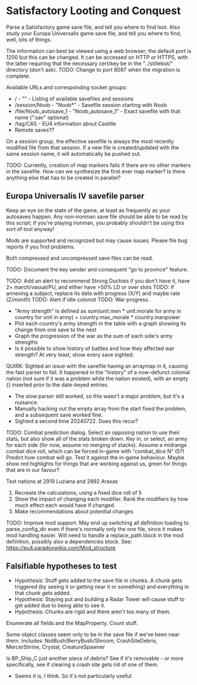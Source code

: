 Satisfactory Looting and Conquest
=================================

Parse a Satisfactory game save file, and tell you where to find loot.
Also study your Europa Universalis game save file, and tell you where
to find, well, lots of things.

The information can best be viewed using a web browser; the default
port is 1200 but this can be changed. It can be accessed on HTTP or
HTTPS, with the latter requiring that the necessary cert/key be in
the "../stillebot/" directory (don't ask).
TODO: Change to port 8087 when the migration is complete.

Available URLs and corresponding socket groups:

* / - "" - Listing of available savefiles and sessions
* /session/Noob - "Noob*" - Savefile session starting with Noob
* /file/Noob_autosave_1 - "Noob_autosave_1" - Exact savefile with that name (".sav" optional)
* /tag/CAS - EU4 information about Castille
* Remote saves??

On a session group, the effective savefile is always the most recently modified file
from that session. If a new file is created/updated with the same session name,
it will automatically be pushed out.

TODO: Currently, creation of map markers fails if there are no other markers in the
savefile. How can we synthesize the first ever map marker? Is there anything else that
has to be created in parallel?


Europa Universalis IV savefile parser
-------------------------------------

Keep an eye on the state of the game, at least as frequently as your
autosaves happen. Any non-ironman save file should be able to be read
by this script; if you're playing ironman, you probably shouldn't be
using this sort of tool anyway!

Mods are supported and recognized but may cause issues. Please file
bug reports if you find problems.

Both compressed and uncompressed save files can be read.

TODO: Document the key sender and consequent "go to province" feature.

TODO: Add an alert to recommend Strong Duchies if you don't have it, have 2+ march/vassal/PU, and either have >50% LD or over slots
TODO: If annexing a subject, replace its date with progress (X/Y) and maybe rate (Z/month)
TODO: Alert if idle colonist
TODO: War progress.
- "Army strength" is defined as sum(unit.men * unit.morale for army in country for unit in army) + country.max_morale * country.manpower
- Plot each country's army strength in the table with a graph showing its change from one save to the next
- Graph the progression of the war as the sum of each side's army strengths
- Is it possible to show history of battles and how they affected war strength? At very least, show every save sighted.

QUIRK: Sighted an issue with the savefile having an arraymap in it, causing the fast parser
to fail. It happened in the "history" of a now-defunct colonial nation (not sure if it was a
problem while the nation existed), with an empty {} inserted prior to the date-keyed entries.
- The slow parser still worked, so this wasn't a major problem, but it's a nuisance.
- Manually hacking out the empty array from the start fixed the problem, and a subsequent
  save worked fine.
- Sighted a second time 20240722. Does this recur?

TODO: Combat prediction dialog. Select an opposing nation to use their stats, but also show all of the stats broken down.
Key in, or select, an army for each side (for now, assume no merging of stacks).
Assume a midrange combat dice roll, which can be forced in-game with "combat_dice N" (5?)
Predict how combat will go. Test it against the in-game behaviour.
Maybe show red highlights for things that are working against us, green for things that are in our favour?


Test nations at 2919 Luziana and 2892 Araxas

1. Recreate the calculations, using a fixed dice roll of 5
2. Show the impact of changing each modifier. Rank the modifiers by how much effect each would have if changed.
3. Make recommendations about potential changes

TODO: Improve mod support.
May end up switching all definition loading to parse_config_dir even if there's normally only the
one file, since it makes mod handling easier. Will need to handle a replace_path block in the mod
definition, possibly also a dependencies block. See: https://eu4.paradoxwikis.com/Mod_structure



Falsifiable hypotheses to test
------------------------------

* Hypothesis: Stuff gets added to the save file in chunks. A chunk gets triggered (by seeing it or
  getting near it or something) and everything in that chunk gets added.
* Hypothesis: Staying put and building a Radar Tower will cause stuff to get added due to being
  able to see it.
* Hypothesis: Chunks are rigid and there aren't too many of them.

Enumerate all fields and the MapProperty. Count stuff.

Some object classes seem only to be in the save file if we've been near them. Includes:
NutBush/BerryBush/Shroom, CrashSiteDebris, MercerShrine, Crystal, CreatureSpawner

Is BP_Ship_C just another piece of debris? See if it's removable - or more specifically, see if
clearing a crash site gets rid of one of them.
- Seems it is, I think. So it's not particularly useful.
